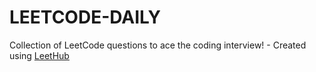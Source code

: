 # LEETCODE-DAILY
Collection of LeetCode questions to ace the coding interview! - Created using [LeetHub](https://github.com/QasimWani/LeetHub)
